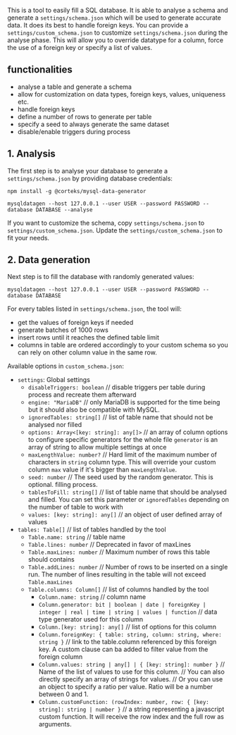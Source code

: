 This is a tool to easily fill a SQL database.
It is able to analyse a schema and generate a `settings/schema.json` which will be used to generate accurate data. It does its best to handle foreign keys.
You can provide a `settings/custom_schema.json` to customize `settings/schema.json` during the analyse phase. This will allow you to override datatype for a column, force the use of a foreign key
or specify a list of values.

## functionalities

-   analyse a table and generate a schema
-   allow for customization on data types, foreign keys, values, uniqueness etc.
-   handle foreign keys
-   define a number of rows to generate per table
-   specify a seed to always generate the same dataset
-   disable/enable triggers during process

## 1. Analysis

The first step is to analyse your database to generate a `settings/schema.json` by providing database credentials:

```
npm install -g @corteks/mysql-data-generator

mysqldatagen --host 127.0.0.1 --user USER --password PASSWORD --database DATABASE --analyse
```

If you want to customize the schema, copy `settings/schema.json` to `settings/custom_schema.json`.
Update the `settings/custom_schema.json` to fit your needs.

## 2. Data generation

Next step is to fill the database with randomly generated values:

```
mysqldatagen --host 127.0.0.1 --user USER --password PASSWORD --database DATABASE
```

For every tables listed in `settings/schema.json`, the tool will:

-   get the values of foreign keys if needed
-   generate batches of 1000 rows
-   insert rows until it reaches the defined table limit
-   columns in table are ordered accordingly to your custom schema so you can rely on other column value in the same row.

Available options in `custom_schema.json`:

-   `settings`: Global settings
    -   `disableTriggers: boolean` // disable triggers per table during process and recreate them afterward
    -   `engine: "MariaDB"` // only MariaDB is supported for the time being but it should also be compatible with MySQL.
    -   `ignoredTables: string[]` // list of table name that should not be analysed nor filled
    -   `options: Array<[key: string]: any[]>` // an array of column options to configure specific generators for the whole file `generator` is an array of string to allow multiple settings at once
    -   `maxLengthValue: number?` // Hard limit of the maximum number of characters in `string` column type. This will override your custom column `max` value if it's bigger than `maxLengthValue`.
    -   `seed: number` // The seed used by the random generator. This is optional. filling process.
    -   `tablesToFill: string[]` // list of table name that should be analysed and filled. You can set this parameter or `ignoredTables` depending on the number of table to work with
    -   `values: [key: string]: any[]` // an object of user defined array of values
-   `tables: Table[]` // list of tables handled by the tool
    -   `Table.name: string` // table name
    -   `Table.lines: number` // Deprecated in favor of maxLines
    -   `Table.maxLines: number` // Maximum number of rows this table should contains
    -   `Table.addLines: number` // Number of rows to be inserted on a single run. The number of lines resulting in the table will not exceed `Table.maxLines`
    -   `Table.columns: Column[]` // list of columns handled by the tool
        -   `Column.name: string` // column name
        -   `Column.generator: bit | boolean | date | foreignKey | integer | real | time | string | values | function` // data type generator used for this column
        -   `Column.[key: string]: any[]` // list of options for this column
        -   `Column.foreignKey: { table: string, column: string, where: string }` // link to the table.column referenced by this foreign key. A custom clause can ba added to filter value from the foreign column
        -   `Column.values: string | any[] | { [key: string]: number }`
            // Name of the list of values to use for this column.
            // You can also directly specify an array of strings for values.
            // Or you can use an object to specify a ratio per value. Ratio will be a number between 0 and 1.
        -   `Column.customFunction: (rowIndex: number, row: { [key: string]: string | number }` // a string representing a javascript custom function. It will receive the row index and the full row as arguments.
